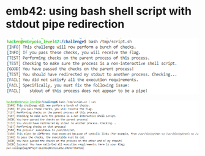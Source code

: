 # emb42: using bash shell script with stdout pipe redirection

![](<../.gitbook/assets/image (64).png>)

![](<../.gitbook/assets/image (98).png>)
